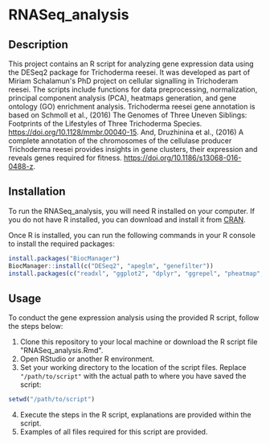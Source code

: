 # RNASeq_analysis
 
## Description
This project contains an R script for analyzing gene expression data using the DESeq2 package for Trichoderma reesei. It was developed as part of Miriam Schalamun's PhD project on cellular signalling in Trichoderam reesei. The scripts include functions for data preprocessing, normalization, principal component analysis (PCA), heatmaps generation, and gene ontology (GO) enrichment analysis. 
Trichoderma reesei gene annotation is based on Schmoll et al., (2016) The Genomes of Three Uneven Siblings: Footprints of the Lifestyles of Three Trichoderma Species. https://doi.org/10.1128/mmbr.00040-15. And, Druzhinina et al., (2016) A complete annotation of the chromosomes of the cellulase producer Trichoderma reesei provides insights in gene clusters, their expression and reveals genes required for fitness. https://doi.org/10.1186/s13068-016-0488-z. 
 

## Installation

To run the RNASeq_analysis, you will need R installed on your computer. If you do not have R installed, you can download and install it from [CRAN](https://cran.r-project.org/).

Once R is installed, you can run the following commands in your R console to install the required packages:

```R
install.packages("BiocManager")
BiocManager::install(c("DESeq2", "apeglm", "genefilter"))
install.packages(c("readxl", "ggplot2", "dplyr", "ggrepel", "pheatmap", "RColorBrewer", "gplots", "tidyverse", "edgeR", "matrixStats", "xlsx", "dendextend", "topGO", "rrvgo"))
```

## Usage 
To conduct the gene expression analysis using the provided R script, follow the steps below:
1. Clone this repository to your local machine or download the R script file "RNASeq_analysis.Rmd".
2. Open RStudio or another R environment.
3. Set your working directory to the location of the script files. Replace `"/path/to/script"` with the actual path to where you have saved the script:
```R
setwd("/path/to/script")
```
4. Execute the steps in the R script, explanations are provided within the script.
5. Examples of all files required for this script are provided.  
